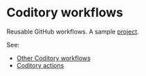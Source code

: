 # Coditory workflows

Reusable GitHub workflows. A sample [project](https://github.com/coditory/jvm-workflows-sample).


See:
- [Other Coditory workflows](https://github.com/topics/coditory-workflows)
- [Coditory actions](https://github.com/topics/coditory-actions)

